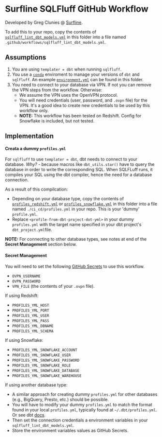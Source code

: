 # Surfline SQLFluff GitHub Workflow

Developed by Greg Clunies @ [Surfline](https://www.surfline.com/).

To add this to your repo, copy the contents of [`sqlfluff_lint_dbt_models.yml`](./sqlfluff_lint_dbt_models.yml) in this folder into a file named `.github/workflows/sqlfluff_lint_dbt_models.yml`.

## Assumptions
1. You are using `templater = dbt` when running `sqlfluff`.
1. You use a [`conda`](https://docs.conda.io/projects/conda/en/latest/index.html) enviroment to manage your versions of `dbt` and `sqlfluff`. An example [`environment.yml`](./environment.yml) can be found in this folder.
1. You need to connect to your database via VPN. If not you can remove the VPN steps from the workflow. Otherwise:
    - We assume the VPN uses the OpenVPN protocol.
    - You will need credentials (user, password, and `.ovpn` file) for the VPN. It's a good idea to create new credentials to be used by this workflow only.
    - __NOTE:__ This workflow has been tested  on Redshift. Config for Snowflake is included, but not tested.

## Implementation
#### Creata a dummy `profiles.yml`
For `sqlfluff` to use `templater = dbt`, dbt needs to connect to your database. _Why?_ - because macros like `dbt_utils.star()` have to query the database in order to write the corresponding SQL. When SQLFLuff runs, it compiles your SQL using the dbt compiler, hence the need for a database connection.

As a result of this compilcation:
- Depending on your database type, copy the contents of [`profiles_redshift.yml`](./profiles.yml) or [`profiles_snowflake.yml`](./profiles_snowlfake.yml) in this folder into a file named `./ci_cd/profiles.yml` in your repo. This is your 'dummy' `profile.yml`.
- Replace `<profile-from-dbt-project-dot-yml>` in your dummy `profiles.yml` with the target name specified in your dbt project's `dbt_project.yml`file.

__NOTE:__ For connecting to other database types, see notes at end of the __Secret Management__ section below.

#### Secret Management
You will need to set the following [GitHub Secrets](https://docs.github.com/en/actions/reference/encrypted-secrets) to use this workflow.

- `OVPN_USERNAME`
- `OVPN_PASSWORD`
- `VPN_FILE` (the contents of your `.ovpn` file).

If using Redshift:
- `PROFILES_YML_HOST`
- `PROFILES_YML_PORT`
- `PROFILES_YML_USER`
- `PROFILES_YML_PASS`
- `PROFILES_YML_DBNAME`
- `PROFILES_YML_SCHEMA`

If using Snowflake:
- `PROFILES_YML_SNOWFLAKE_ACCOUNT`
- `PROFILES_YML_SNOWFLAKE_USER`
- `PROFILES_YML_SNOWFLAKE_PASSWORD`
- `PROFILES_YML_SNOWFLAKE_ROLE`
- `PROFILES_YML_SNOWFLAKE_DATABASE`
- `PROFILES_YML_SNOWFLAKE_WAREHOUSE`

If using another database type:
- A similar approach for creating dummy `profiles.yml` for other databases (e.g., BigQuery, Presto, etc.) should be possible.
- You will have to modify your dummy `profiles.yml` to match the format found in your local `profiles.yml`, typically found at `~/.dbt/profiles.yml`. Or see dbt [docs](https://docs.getdbt.com/reference/profiles.yml#!).
- Then set the connection credentials a environment variables in your `sqlfluff_lint_dbt_models.yml`.
- Store the environment variables values as GitHub Secrets.
